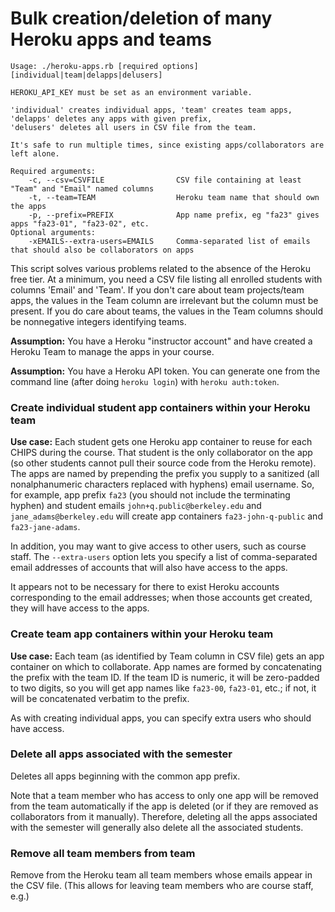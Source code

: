 # Bulk creation/deletion of many Heroku apps and teams

```
Usage: ./heroku-apps.rb [required options] [individual|team|delapps|delusers]

HEROKU_API_KEY must be set as an environment variable.

'individual' creates individual apps, 'team' creates team apps, 'delapps' deletes any apps with given prefix,
'delusers' deletes all users in CSV file from the team. 

It's safe to run multiple times, since existing apps/collaborators are left alone.

Required arguments:
    -c, --csv=CSVFILE                CSV file containing at least "Team" and "Email" named columns
    -t, --team=TEAM                  Heroku team name that should own the apps
    -p, --prefix=PREFIX              App name prefix, eg "fa23" gives apps "fa23-01", "fa23-02", etc.
Optional arguments:
    -xEMAILS--extra-users=EMAILS     Comma-separated list of emails that should also be collaborators on apps
```

This script solves various problems related to the absence of the Heroku
free tier.  At a minimum, you need a CSV file listing all enrolled
students with columns 'Email' and 'Team'.  If you don't care about
team projects/team apps, the values in the Team column are irrelevant
but the column must be present.  If you do care about teams, the
values in the Team columns should be nonnegative integers identifying teams.

**Assumption:** You have a Heroku "instructor account" and have
created a Heroku Team to manage the apps in your course.

**Assumption:** You have a Heroku API token.  You can generate one
from the command line (after doing `heroku login`) with `heroku auth:token`.

### Create individual student app containers within your Heroku team

**Use case:** Each student gets one Heroku app container to reuse for each CHIPS
during the course.  That student is the only collaborator on the app
(so other students cannot pull their source code from the Heroku
remote).  The apps are named by prepending the prefix you supply to a
sanitized (all nonalphanumeric characters replaced with hyphens) email
username.  So, for example, app prefix `fa23` (you should not include the
terminating hyphen) and student emails `john+q.public@berkeley.edu` and
`jane_adams@berkeley.edu` will create app containers
`fa23-john-q-public` and `fa23-jane-adams`.

In addition, you may want to give access to other users, such as
course staff.  The `--extra-users` option lets you specify a list of
comma-separated email addresses of accounts that will also have access
to the apps.

It appears not to be necessary for there to exist Heroku accounts
corresponding to the email addresses; when those accounts get created,
they will have access to the apps.

### Create team app containers within your Heroku team

**Use case:** Each team (as identified by Team column in CSV file)
gets an app container on which to collaborate.  App names are formed
by concatenating the prefix with the team ID.  If the team ID is
numeric, it will be zero-padded to two digits, so you will get app
names like `fa23-00`, `fa23-01`, etc.; if not, it will be concatenated
verbatim to the prefix.

As with creating individual apps, you can specify extra users who
should have access.

### Delete all apps associated with the semester

Deletes all apps beginning with the common app prefix.

Note that a team member who has access to only one app will be removed
from the team automatically if the app is deleted (or if they are
removed as collaborators from it manually).  Therefore, deleting all
the apps associated with the semester will generally also delete all
the associated students.

### Remove all team members from team

Remove from the Heroku team all team members whose emails appear in
the CSV file.  (This allows for leaving team members who are course
staff, e.g.)
